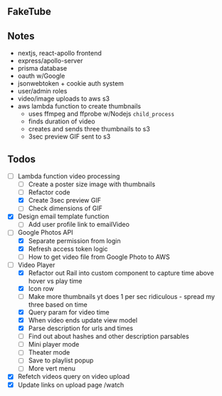 ## FakeTube

## Notes

- nextjs, react-apollo frontend
- express/apollo-server
- prisma database
- oauth w/Google
- jsonwebtoken + cookie auth system
- user/admin roles
- video/image uploads to aws s3
- aws lambda function to create thumbnails
  - uses ffmpeg and ffprobe w/Nodejs `child_process`
  - finds duration of video
  - creates and sends three thumbnails to s3
  - 3sec preview GIF sent to s3

## Todos

- [ ] Lambda function video processing
  - [ ] Create a poster size image with thumbnails
  - [ ] Refactor code
  - [x] Create 3sec preview GIF
  - [ ] Check dimensions of GIF
- [x] Design email template function
  - [ ] Add user profile link to emailVideo
- [ ] Google Photos API
  - [x] Separate permission from login
  - [x] Refresh access token logic
  - [ ] How to get video file from Google Photo to AWS
- [ ] Video Player
  - [x] Refactor out Rail into custom component to capture time above hover vs play time
  - [x] Icon row
  - [ ] Make more thumbnails yt does 1 per sec ridiculous - spread my three based on time
  - [x] Query param for video time
  - [x] When video ends update view model
  - [x] Parse description for urls and times
  - [ ] Find out about hashes and other description parsables
  - [ ] Mini player mode
  - [ ] Theater mode
  - [ ] Save to playlist popup
  - [ ] More vert menu
- [x] Refetch videos query on video upload
- [x] Update links on upload page /watch
